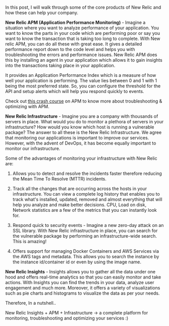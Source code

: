 
In this post, I will walk through some of the core products of New Relic and how these can help your company.

**New Relic APM (Application Performance Monitoring)** - Imagine a situation where you want to analyze performance of your application. You want to know the parts in your code which are performing poor or say you want to know the transaction that is taking too long to complete. With New relic APM, you can do all these with great ease. It gives a detailed performance report down to the code level and helps you with troubleshooting the errors and performance issues. New Relic APM does this by installing an agent in your application which allows it to gain insights into the transactions taking place in your application.

It provides an Application Performance Index which is a measure of how well your application is performing. The value lies between 0 and 1 with 1 being the most preferred state. So, you can configure the threshold for the API and setup alerts which will help you respond quickly to events.

Check out [this crash course](https://www.youtube.com/watch?v=DTlHy-yZUYA) on APM to know more about troubleshooting & optimizing with APM.


**New Relic Infrastructure** - Imagine you are a company with thousands of servers in place. What would you do to monitor a plethora of servers in your infrastructure? How would you know which host is running a vulnerable package? The answer to all these is the New Relic Infrastructure. We agree that monitoring our applications is important to improve our services. However, with the advent of DevOps, it has become equally important to monitor our infrastructure.  

Some of the advantages of monitoring your infrastructure with New Relic are:

1. Allows you to detect and resolve the incidents faster therefore reducing the Mean Time To Resolve (MTTR) incidents.   

2. Track all the changes that are occurring across the hosts in your infrastructure. You can view a complete log history that enables you to track what's installed, updated, removed and almost everything that will help you analyze and make better decisions. CPU,
Load on disk, Network statistics are a few of the metrics that you can instantly look for.

3. Respond quick to security events - Imagine a new zero-day attack on an SSL library. With New Relic infrastructure in place, you can search for the vulnerable package by performing an infrastructure-wide search. This is amazing!

4. Offers support for managing Docker Containers and AWS Services via the AWS tags and metadata. This allows you to search the instance by the instance id/container id or even by using the image name.  


**New Relic Insights** - Insights allows you to gather all the data under one hood and offers real-time analytics so that you can
easily monitor and take actions. With Insights you can find the trends in your data, analyze user engagement and
much more. Moreover, it offers a variety of visualizations such as pie charts and histograms to visualize the data as per your needs.

Therefore, In a nutshell..

New Relic Insights + APM + Infrastructure -> a complete platform for monitoring, troubleshooting and optimizing your services :)
 